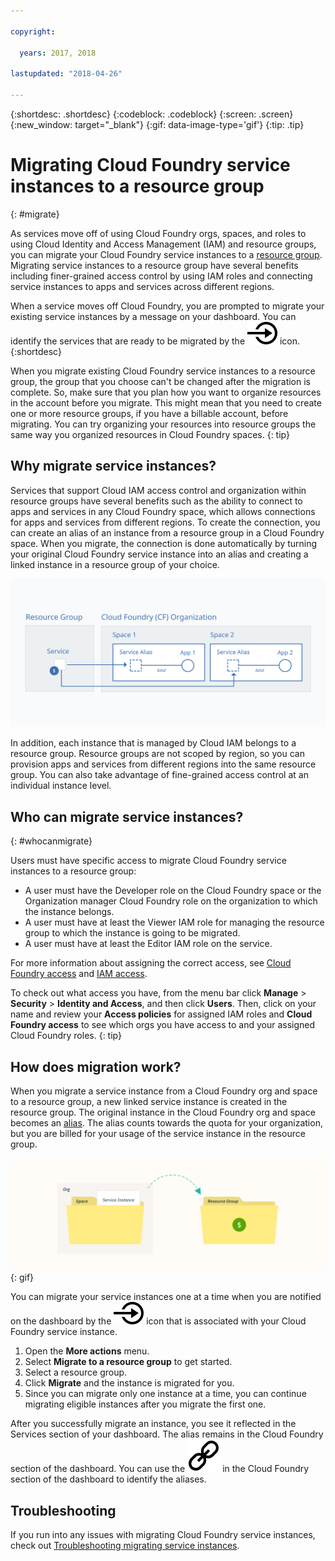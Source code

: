 ```yaml
---

copyright:

  years: 2017, 2018

lastupdated: "2018-04-26"

---
```


{:shortdesc: .shortdesc}
{:codeblock: .codeblock}
{:screen: .screen}
{:new_window: target="_blank"}
{:gif: data-image-type='gif'}
{:tip: .tip}

# Migrating Cloud Foundry service instances to a resource group
{: #migrate}

As services move off of using Cloud Foundry orgs, spaces, and roles to using Cloud Identity and Access Management (IAM) and resource groups, you can migrate your Cloud Foundry service instances to a [resource group](/docs/resources/resourcegroups.html#rgs). Migrating service instances to a resource group have several benefits including finer-grained access control by using IAM roles and connecting service instances to apps and services across different regions.

When a service moves off Cloud Foundry, you are prompted to migrate your existing service instances by a message on your dashboard. You can identify the services that are ready to be migrated by the ![Migrate this service instance to a resource group](images/migrate.svg "Migrate this service instance to a resource group") icon.
{:shortdesc}

When you migrate existing Cloud Foundry service instances to a resource group, the group that you choose can't be changed after the migration is complete. So, make sure that you plan how you want to organize resources in the account before you migrate. This might mean that you need to create one or more resource groups, if you have a billable account, before migrating. You can try organizing your resources into resource groups the same way you organized resources in Cloud Foundry spaces.
{: tip}

## Why migrate service instances?

Services that support Cloud IAM access control and organization within resource groups have several benefits such as the ability to connect to apps and services in any Cloud Foundry space, which allows connections for apps and services from different regions. To create the connection, you can create an alias of an instance from a resource group in a Cloud Foundry space. When you migrate, the connection is done automatically by turning your original Cloud Foundry service instance into an alias and creating a linked instance in a resource group of your choice.

![Binding a service instance to a Cloud Foundry space to create an alias](images/alias.svg "Binding a service instance to a Cloud Foundry space to create an alias")

In addition, each instance that is managed by Cloud IAM belongs to a resource group. Resource groups are not scoped by region, so you can provision apps and services from different regions into the same resource group. You can also take advantage of fine-grained access control at an individual instance level.

## Who can migrate service instances?
{: #whocanmigrate}

Users must have specific access to migrate Cloud Foundry service instances to a resource group:

* A user must have the Developer role on the Cloud Foundry space or the Organization manager Cloud Foundry role on the organization to which the instance belongs.
* A user must have at least the Viewer IAM role for managing the resource group to which the instance is going to be migrated.
* A user must have at least the Editor IAM role on the service.

For more information about assigning the correct access, see [Cloud Foundry access](/docs/iam/cfaccess.html#cfaccess) and [IAM access](/docs/iam/users_roles.html#platformrolestable).

To check out what access you have, from the menu bar click **Manage** &gt; **Security** &gt; **Identity and Access**, and then click **Users**. Then, click on your name and review your **Access policies** for assigned IAM roles and **Cloud Foundry access** to see which orgs you have access to and your assigned Cloud Foundry roles.
{: tip}


## How does migration work?

When you migrate a service instance from a Cloud Foundry org and space to a resource group, a new linked service instance is created in the resource group. The original instance in the Cloud Foundry org and space becomes an [alias](/docs/resources/connecting_apps.html#what_is_alias). The alias counts towards the quota for your organization, but you are billed for your usage of the service instance in the resource group.

![Migration of a Cloud Foundry service instance to a resource group](images/migration.gif){: gif}

You can migrate your service instances one at a time when you are notified on the dashboard by the ![Migrate this service instance to a resource group](images/migrate.svg "Migrate this service instance to a resource group") icon that is associated with your Cloud Foundry service instance.

1. Open the **More actions** menu.
2. Select **Migrate to a resource group** to get started.
3. Select a resource group.
4. Click **Migrate** and the instance is migrated for you.
5. Since you can migrate only one instance at a time, you can continue migrating eligible instances after you migrate the first one.

After you successfully migrate an instance, you see it reflected in the Services section of your dashboard. The alias remains in the Cloud Foundry section of the dashboard. You can use the ![Link icon](images/link.svg "Link icon that represents an alias") in the Cloud Foundry section of the dashboard to identify the aliases.

## Troubleshooting

If you run into any issues with migrating Cloud Foundry service instances, check out [Troubleshooting migrating service instances](/docs/resources/ts_migration.html).
